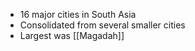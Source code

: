 - 16 major cities in South Asia
- Consolidated from several smaller cities
- Largest was [[Magadah]]